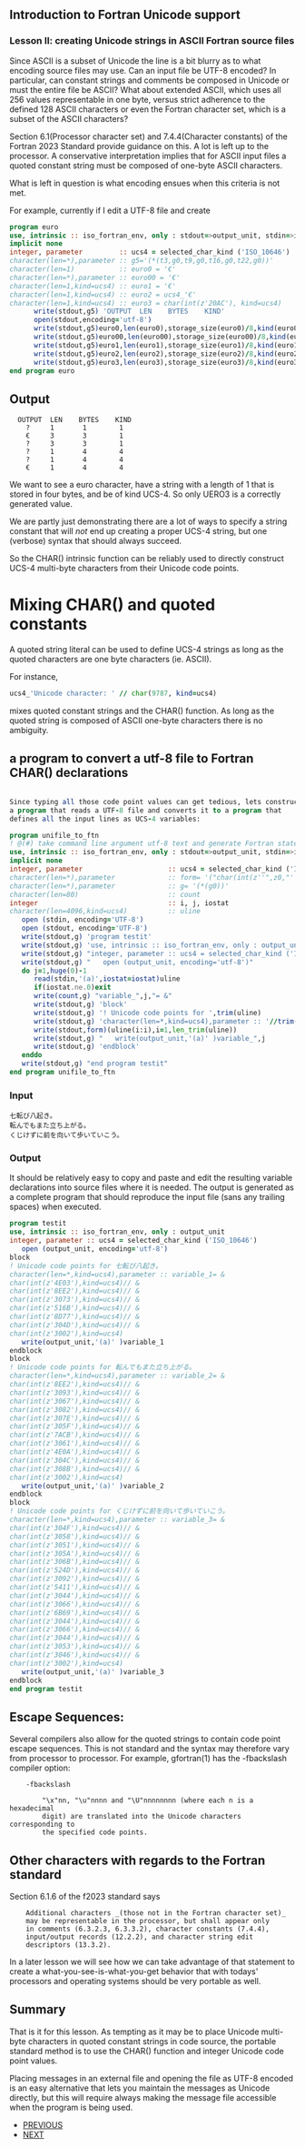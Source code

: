 ## Introduction to Fortran Unicode support
### Lesson II: creating Unicode strings in ASCII Fortran source files

Since ASCII is a subset of Unicode the line is a bit blurry as to what
encoding source files may use. Can an input file be UTF-8 encoded?
In particular, can constant strings and comments be composed in Unicode
or must the entire file be ASCII? What about extended ASCII, which uses
all 256 values representable in one byte, versus strict adherence to
the defined 128 ASCII characters or even the Fortran character set,
which is a subset of the ASCII characters?

Section 6.1(Processor character set) and 7.4.4(Character constants)
of the Fortran 2023 Standard provide guidance on this. A lot is left up
to the processor. A conservative interpretation implies that for ASCII
input files a quoted constant string must be composed of one-byte ASCII
characters.

What is left in question is what encoding ensues when this criteria is
not met.

For example, currently if I edit a UTF-8 file and create
```fortran
program euro
use, intrinsic :: iso_fortran_env, only : stdout=>output_unit, stdin=>input_unit
implicit none
integer, parameter         :: ucs4 = selected_char_kind ('ISO_10646')
character(len=*),parameter :: g5='(*(t3,g0,t9,g0,t16,g0,t22,g0))'
character(len=1)           :: euro0 = '€'
character(len=*),parameter :: euro00 = '€'
character(len=1,kind=ucs4) :: euro1 = '€'
character(len=1,kind=ucs4) :: euro2 = ucs4_'€'
character(len=1,kind=ucs4) :: euro3 = char(int(z'20AC'), kind=ucs4)
      write(stdout,g5) 'OUTPUT  LEN    BYTES    KIND'
      open(stdout,encoding='utf-8')
      write(stdout,g5)euro0,len(euro0),storage_size(euro0)/8,kind(euro0)
      write(stdout,g5)euro00,len(euro00),storage_size(euro00)/8,kind(euro00)
      write(stdout,g5)euro1,len(euro1),storage_size(euro1)/8,kind(euro1)
      write(stdout,g5)euro2,len(euro2),storage_size(euro2)/8,kind(euro2)
      write(stdout,g5)euro3,len(euro3),storage_size(euro3)/8,kind(euro3)
end program euro
```
## Output

```text
  OUTPUT  LEN    BYTES    KIND
    ?     1       1        1
    €     3       3        1
    ?     3       3        1
    ?     1       4        4
    ?     1       4        4
    €     1       4        4
```
We want to see a euro character, have a string with a length of 1 that is
stored in four bytes, and be of kind UCS-4. So only UERO3 is a correctly
generated value.

We are partly just demonstrating there are a lot of ways to specify a
string constant that will _not_ end up creating a proper UCS-4 string,
but one (verbose) syntax that should always succeed.

So the CHAR() intrinsic function can be reliably used to directly
construct UCS-4 multi-byte characters from their Unicode code points.

# Mixing CHAR() and quoted constants

A quoted string literal can be used to define UCS-4 strings as long
as the quoted characters are one byte characters (ie. ASCII).

For instance, 
```fortran
ucs4_'Unicode character: ' // char(9787, kind=ucs4)
```
mixes quoted constant strings and the CHAR() function. As long as the 
quoted string is composed of ASCII one-byte characters there is no 
ambiguity.

## a program to convert a utf-8 file to Fortran CHAR() declarations
```fortran

Since typing all those code point values can get tedious, lets construct
a program that reads a UTF-8 file and converts it to a program that
defines all the input lines as UCS-4 variables:

program unifile_to_ftn
! @(#) take command line argument utf-8 text and generate Fortran statement that represents the string as char(3f) calls
use, intrinsic :: iso_fortran_env, only : stdout=>output_unit, stdin=>input_unit
implicit none
integer, parameter                     :: ucs4 = selected_char_kind ('ISO_10646')
character(len=*),parameter             :: form= '("char(int(z''",z0,"''),kind=ucs4)":,"// &")'
character(len=*),parameter             :: g= '(*(g0))'
character(len=80)                      :: count
integer                                :: i, j, iostat
character(len=4096,kind=ucs4)          :: uline
   open (stdin, encoding='UTF-8')
   open (stdout, encoding='UTF-8')
   write(stdout,g) 'program testit'
   write(stdout,g) 'use, intrinsic :: iso_fortran_env, only : output_unit'
   write(stdout,g) "integer, parameter :: ucs4 = selected_char_kind ('ISO_10646')"
   write(stdout,g) "   open (output_unit, encoding='utf-8')"
   do j=1,huge(0)-1
      read(stdin,'(a)',iostat=iostat)uline
      if(iostat.ne.0)exit
      write(count,g) "variable_",j,"= &"
      write(stdout,g) 'block'
      write(stdout,g) '! Unicode code points for ',trim(uline)
      write(stdout,g) 'character(len=*,kind=ucs4),parameter :: '//trim(count)
      write(stdout,form)(uline(i:i),i=1,len_trim(uline))
      write(stdout,g) "   write(output_unit,'(a)' )variable_",j
      write(stdout,g) 'endblock'
   enddo
   write(stdout,g) "end program testit"
end program unifile_to_ftn
```
### Input
```text
七転び八起き。
転んでもまた立ち上がる。
くじけずに前を向いて歩いていこう。
```
### Output

It should be relatively easy to copy and paste and edit the resulting
variable declarations into source files where it is needed. The output
is generated as a complete program that should reproduce the input file
(sans any trailing spaces) when executed.

```fortran
program testit
use, intrinsic :: iso_fortran_env, only : output_unit
integer, parameter :: ucs4 = selected_char_kind ('ISO_10646')
   open (output_unit, encoding='utf-8')
block
! Unicode code points for 七転び八起き。
character(len=*,kind=ucs4),parameter :: variable_1= &
char(int(z'4E03'),kind=ucs4)// &
char(int(z'8EE2'),kind=ucs4)// &
char(int(z'3073'),kind=ucs4)// &
char(int(z'516B'),kind=ucs4)// &
char(int(z'8D77'),kind=ucs4)// &
char(int(z'304D'),kind=ucs4)// &
char(int(z'3002'),kind=ucs4)
   write(output_unit,'(a)' )variable_1
endblock
block
! Unicode code points for 転んでもまた立ち上がる。
character(len=*,kind=ucs4),parameter :: variable_2= &
char(int(z'8EE2'),kind=ucs4)// &
char(int(z'3093'),kind=ucs4)// &
char(int(z'3067'),kind=ucs4)// &
char(int(z'3082'),kind=ucs4)// &
char(int(z'307E'),kind=ucs4)// &
char(int(z'305F'),kind=ucs4)// &
char(int(z'7ACB'),kind=ucs4)// &
char(int(z'3061'),kind=ucs4)// &
char(int(z'4E0A'),kind=ucs4)// &
char(int(z'304C'),kind=ucs4)// &
char(int(z'308B'),kind=ucs4)// &
char(int(z'3002'),kind=ucs4)
   write(output_unit,'(a)' )variable_2
endblock
block
! Unicode code points for くじけずに前を向いて歩いていこう。
character(len=*,kind=ucs4),parameter :: variable_3= &
char(int(z'304F'),kind=ucs4)// &
char(int(z'3058'),kind=ucs4)// &
char(int(z'3051'),kind=ucs4)// &
char(int(z'305A'),kind=ucs4)// &
char(int(z'306B'),kind=ucs4)// &
char(int(z'524D'),kind=ucs4)// &
char(int(z'3092'),kind=ucs4)// &
char(int(z'5411'),kind=ucs4)// &
char(int(z'3044'),kind=ucs4)// &
char(int(z'3066'),kind=ucs4)// &
char(int(z'6B69'),kind=ucs4)// &
char(int(z'3044'),kind=ucs4)// &
char(int(z'3066'),kind=ucs4)// &
char(int(z'3044'),kind=ucs4)// &
char(int(z'3053'),kind=ucs4)// &
char(int(z'3046'),kind=ucs4)// &
char(int(z'3002'),kind=ucs4)
   write(output_unit,'(a)' )variable_3
endblock
end program testit
```
## Escape Sequences:

Several compilers also allow for the quoted strings to contain code point
escape sequences. This is not standard and the syntax may therefore vary
from processor to processor. For example, gfortran(1) has the -fbackslash
compiler option:
```text
    -fbackslash

        "\x"nn, "\u"nnnn and "\U"nnnnnnnn (where each n is a hexadecimal
        digit) are translated into the Unicode characters corresponding to
        the specified code points.
```
## Other characters with regards to the Fortran standard

Section 6.1.6 of the f2023 standard says

        Additional characters _(those not in the Fortran character set)_
        may be representable in the processor, but shall appear only
        in comments (6.3.2.3, 6.3.3.2), character constants (7.4.4),
        input/output records (12.2.2), and character string edit
        descriptors (13.3.2).


In a later lesson we will see how we can take advantage of that statement
to create a what-you-see-is-what-you-get behavior that with todays'
processors and operating systems should be very portable as well.

## Summary

That is it for this lesson. As tempting as it may be to place Unicode
multi-byte characters in quoted constant strings in code source, the
portable standard method is to use the CHAR() function and integer
Unicode code point values.

Placing messages in an external file and opening the file as UTF-8 encoded
is an easy alternative that lets you maintain the messages as Unicode
directly, but this will require always making the message file accessible
when the program is being used.

+ [PREVIOUS](https://github.com/lockstockandbarrel/earth/blob/main/docs/lesson1_ucs4.md)
+ [NEXT](https://github.com/lockstockandbarrel/earth/blob/main/docs/lesson3_ucs4.md)
